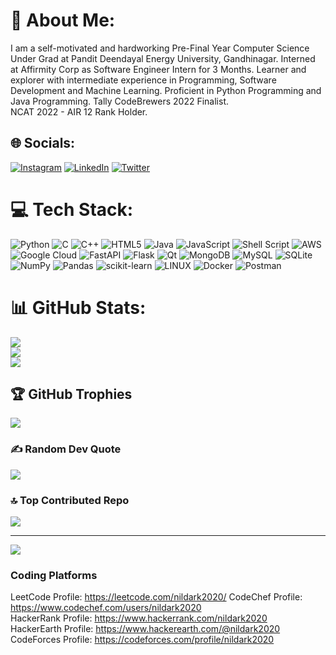 # 💫 About Me:
I am a self-motivated and hardworking Pre-Final Year Computer Science Under Grad at Pandit Deendayal Energy University, Gandhinagar. Interned at Affirmity Corp as Software Engineer Intern for 3 Months. Learner and explorer with intermediate experience in Programming, Software Development and Machine Learning. Proficient in Python Programming and Java Programming. Tally CodeBrewers 2022 Finalist.<br>NCAT 2022 - AIR 12 Rank Holder.


## 🌐 Socials:
[![Instagram](https://img.shields.io/badge/Instagram-%23E4405F.svg?logo=Instagram&logoColor=white)](https://instagram.com/nilaypatel_2402) [![LinkedIn](https://img.shields.io/badge/LinkedIn-%230077B5.svg?logo=linkedin&logoColor=white)](https://linkedin.com/in/nilaykumar-patel) [![Twitter](https://img.shields.io/badge/Twitter-%231DA1F2.svg?logo=Twitter&logoColor=white)](https://twitter.com/nildarrk) 

# 💻 Tech Stack:
![Python](https://img.shields.io/badge/python-3670A0?style=for-the-badge&logo=python&logoColor=ffdd54) ![C](https://img.shields.io/badge/c-%2300599C.svg?style=for-the-badge&logo=c&logoColor=white) ![C++](https://img.shields.io/badge/c++-%2300599C.svg?style=for-the-badge&logo=c%2B%2B&logoColor=white) ![HTML5](https://img.shields.io/badge/html5-%23E34F26.svg?style=for-the-badge&logo=html5&logoColor=white) ![Java](https://img.shields.io/badge/java-%23ED8B00.svg?style=for-the-badge&logo=java&logoColor=white) ![JavaScript](https://img.shields.io/badge/javascript-%23323330.svg?style=for-the-badge&logo=javascript&logoColor=%23F7DF1E) ![Shell Script](https://img.shields.io/badge/shell_script-%23121011.svg?style=for-the-badge&logo=gnu-bash&logoColor=white) ![AWS](https://img.shields.io/badge/AWS-%23FF9900.svg?style=for-the-badge&logo=amazon-aws&logoColor=white) ![Google Cloud](https://img.shields.io/badge/Google%20Cloud-%234285F4.svg?style=for-the-badge&logo=google-cloud&logoColor=white) ![FastAPI](https://img.shields.io/badge/FastAPI-005571?style=for-the-badge&logo=fastapi) ![Flask](https://img.shields.io/badge/flask-%23000.svg?style=for-the-badge&logo=flask&logoColor=white) ![Qt](https://img.shields.io/badge/Qt-%23217346.svg?style=for-the-badge&logo=Qt&logoColor=white) ![MongoDB](https://img.shields.io/badge/MongoDB-%234ea94b.svg?style=for-the-badge&logo=mongodb&logoColor=white) ![MySQL](https://img.shields.io/badge/mysql-%2300f.svg?style=for-the-badge&logo=mysql&logoColor=white) ![SQLite](https://img.shields.io/badge/sqlite-%2307405e.svg?style=for-the-badge&logo=sqlite&logoColor=white) ![NumPy](https://img.shields.io/badge/numpy-%23013243.svg?style=for-the-badge&logo=numpy&logoColor=white) ![Pandas](https://img.shields.io/badge/pandas-%23150458.svg?style=for-the-badge&logo=pandas&logoColor=white) ![scikit-learn](https://img.shields.io/badge/scikit--learn-%23F7931E.svg?style=for-the-badge&logo=scikit-learn&logoColor=white) ![LINUX](https://img.shields.io/badge/Linux-FCC624?style=for-the-badge&logo=linux&logoColor=black) ![Docker](https://img.shields.io/badge/docker-%230db7ed.svg?style=for-the-badge&logo=docker&logoColor=white) ![Postman](https://img.shields.io/badge/Postman-FF6C37?style=for-the-badge&logo=postman&logoColor=white)
# 📊 GitHub Stats:
![](https://github-readme-stats.vercel.app/api?username=NILDARK&theme=dark&hide_border=false&include_all_commits=true&count_private=true)<br/>
![](https://github-readme-streak-stats.herokuapp.com/?user=NILDARK&theme=dark&hide_border=false)<br/>
![](https://github-readme-stats.vercel.app/api/top-langs/?username=NILDARK&theme=dark&hide_border=false&include_all_commits=true&count_private=true&layout=compact)

## 🏆 GitHub Trophies
![](https://github-profile-trophy.vercel.app/?username=NILDARK&theme=onedark&no-frame=false&no-bg=false&margin-w=4)

### ✍️ Random Dev Quote
![](https://quotes-github-readme.vercel.app/api?type=vetical&theme=dark)

### 🔝 Top Contributed Repo
![](https://github-contributor-stats.vercel.app/api?username=NILDARK&limit=5&theme=matrix&combine_all_yearly_contributions=true)

---
[![](https://visitcount.itsvg.in/api?id=NILDARK&icon=0&color=0)](https://visitcount.itsvg.in)

### Coding Platforms
LeetCode Profile: https://leetcode.com/nildark2020/
CodeChef Profile: https://www.codechef.com/users/nildark2020  
HackerRank Profile: https://www.hackerrank.com/nildark2020  
HackerEarth Profile: https://www.hackerearth.com/@nildark2020  
CodeForces Profile: https://codeforces.com/profile/nildark2020  
  
